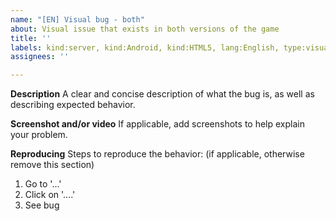 ```yaml
---
name: "[EN] Visual bug - both"
about: Visual issue that exists in both versions of the game
title: ''
labels: kind:server, kind:Android, kind:HTML5, lang:English, type:visual
assignees: ''

---
```


**Description**
A clear and concise description of what the bug is, as well as describing expected behavior.

**Screenshot and/or video**
If applicable, add screenshots to help explain your problem.

**Reproducing**
Steps to reproduce the behavior: (if applicable, otherwise remove this section)
1. Go to '...'
2. Click on '....'
3. See bug

